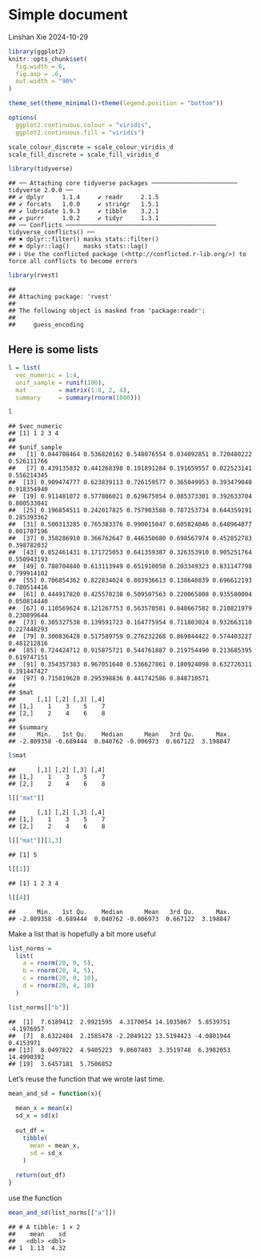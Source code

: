 Simple document
================
Linshan Xie
2024-10-29

``` r
library(ggplot2)
knitr::opts_chunk$set(
  fig.width = 6,
  fig.asp = .6,
  out.width = "90%"
)

theme_set(theme_minimal()+theme(legend.position = "bottom"))

options(
  ggplot2.continuous.colour = "viridis",
  ggplot2.continuous.fill = "viridis")

scale_colour_discrete = scale_colour_viridis_d
scale_fill_discrete = scale_fill_viridis_d
```

``` r
library(tidyverse)
```

    ## ── Attaching core tidyverse packages ──────────────────────── tidyverse 2.0.0 ──
    ## ✔ dplyr     1.1.4     ✔ readr     2.1.5
    ## ✔ forcats   1.0.0     ✔ stringr   1.5.1
    ## ✔ lubridate 1.9.3     ✔ tibble    3.2.1
    ## ✔ purrr     1.0.2     ✔ tidyr     1.3.1
    ## ── Conflicts ────────────────────────────────────────── tidyverse_conflicts() ──
    ## ✖ dplyr::filter() masks stats::filter()
    ## ✖ dplyr::lag()    masks stats::lag()
    ## ℹ Use the conflicted package (<http://conflicted.r-lib.org/>) to force all conflicts to become errors

``` r
library(rvest)
```

    ## 
    ## Attaching package: 'rvest'
    ## 
    ## The following object is masked from 'package:readr':
    ## 
    ##     guess_encoding

## Here is some lists

``` r
l = list(
  vec_numeric = 1:4,
  unif_sample = runif(100),
  mat         = matrix(1:8, 2, 4),
  summary     = summary(rnorm(1000)))

l
```

    ## $vec_numeric
    ## [1] 1 2 3 4
    ## 
    ## $unif_sample
    ##   [1] 0.044708464 0.536820162 0.548076554 0.034092851 0.720480222 0.526111766
    ##   [7] 0.439135832 0.441268398 0.101891284 0.191659557 0.022523141 0.556214345
    ##  [13] 0.909474777 0.623839113 0.726159577 0.365049953 0.393479040 0.918354940
    ##  [19] 0.911481072 0.577806021 0.629675054 0.085373301 0.392633704 0.800533041
    ##  [25] 0.196854511 0.242017825 0.757903588 0.787253734 0.644359191 0.285393362
    ##  [31] 0.500313285 0.765383376 0.990015047 0.605824046 0.648964877 0.001707196
    ##  [37] 0.358286910 0.366762647 0.446350680 0.698567974 0.452852783 0.398782032
    ##  [43] 0.852461431 0.171725053 0.641359387 0.326353910 0.905251764 0.550943193
    ##  [49] 0.788704840 0.613113949 0.651910058 0.203349323 0.831147798 0.799914102
    ##  [55] 0.706854362 0.822834024 0.803936613 0.138640839 0.696612193 0.780514416
    ##  [61] 0.444917820 0.425570238 0.509507563 0.220065808 0.935580004 0.050814440
    ##  [67] 0.110569624 0.121267753 0.563570581 0.848667582 0.210821979 0.230899644
    ##  [73] 0.305327538 0.139591723 0.164775954 0.711803024 0.932663110 0.227448293
    ##  [79] 0.300836428 0.517589759 0.276232268 0.869844422 0.574403227 0.481212816
    ##  [85] 0.724424712 0.915875721 0.544761887 0.219754490 0.213685395 0.619747151
    ##  [91] 0.354357383 0.967051640 0.536627861 0.180924098 0.632726311 0.391447427
    ##  [97] 0.715019620 0.295398836 0.441742586 0.848710571
    ## 
    ## $mat
    ##      [,1] [,2] [,3] [,4]
    ## [1,]    1    3    5    7
    ## [2,]    2    4    6    8
    ## 
    ## $summary
    ##      Min.   1st Qu.    Median      Mean   3rd Qu.      Max. 
    ## -2.809358 -0.689444  0.040762 -0.006973  0.667122  3.198847

``` r
l$mat
```

    ##      [,1] [,2] [,3] [,4]
    ## [1,]    1    3    5    7
    ## [2,]    2    4    6    8

``` r
l[["mat"]]
```

    ##      [,1] [,2] [,3] [,4]
    ## [1,]    1    3    5    7
    ## [2,]    2    4    6    8

``` r
l[["mat"]][1,3]
```

    ## [1] 5

``` r
l[[1]]
```

    ## [1] 1 2 3 4

``` r
l[[4]]
```

    ##      Min.   1st Qu.    Median      Mean   3rd Qu.      Max. 
    ## -2.809358 -0.689444  0.040762 -0.006973  0.667122  3.198847

Make a list that is hopefully a bit more useful

``` r
list_norms = 
  list(
    a = rnorm(20, 0, 5),
    b = rnorm(20, 4, 5),
    c = rnorm(20, 0, 10),
    d = rnorm(20, 4, 10)
  )

list_norms[["b"]]
```

    ##  [1]  7.6189412  2.9921595  4.3170054 14.1035067  5.8539751 -4.1976957
    ##  [7]  8.6322484  2.1585478 -2.2049122 13.5194423 -4.0801944  0.4153971
    ## [13]  8.0497822  4.9405223  9.0607403  3.3519748  6.3982053 14.4990392
    ## [19]  3.6457181  5.7506852

Let’s reuse the function that we wrote last time.

``` r
mean_and_sd = function(x){
  
  mean_x = mean(x)
  sd_x = sd(x)
  
  out_df = 
    tibble(
      mean = mean_x,
      sd = sd_x
    )
  
  return(out_df)
}
```

use the function

``` r
mean_and_sd(list_norms[["a"]])
```

    ## # A tibble: 1 × 2
    ##    mean    sd
    ##   <dbl> <dbl>
    ## 1  1.13  4.32
